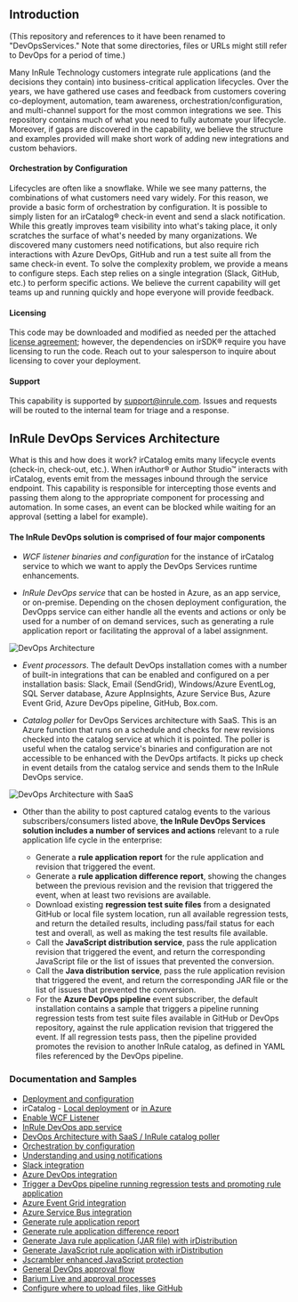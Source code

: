 ## Introduction
(This repository and references to it have been renamed to "DevOpsServices."  Note that some directories, files or URLs might still refer to DevOps for a period of time.)

Many InRule Technology customers integrate rule applications (and the decisions they contain) into business-critical application lifecycles.  Over the years, we have gathered use cases and feedback from customers covering co-deployment, automation, team awareness, orchestration/configuration, and multi-channel support for the most common integrations we see.  This repository contains much of what you need to fully automate your lifecycle.  Moreover, if gaps are discovered in the capability, we believe the structure and examples provided will make short work of adding new integrations and custom behaviors.

#### Orchestration by Configuration
Lifecycles are often like a snowflake.  While we see many patterns, the combinations of what customers need vary widely.  For this reason, we provide a basic form of orchestration by configuration.  It is possible to simply listen for an irCatalog® check-in event and send a slack notification.  While this greatly improves team visibility into what's taking place, it only scratches the surface of what's needed by many organizations.  We discovered many customers need notifications, but also require rich interactions with Azure DevOps, GitHub and run a test suite all from the same check-in event.  To solve the complexity problem, we provide a means to configure steps.  Each step relies on a single integration (Slack, GitHub, etc.) to perform specific actions.  We believe the current capability will get teams up and running quickly and hope everyone will provide feedback.

#### Licensing
This code may be downloaded and modified as needed per the attached [license agreement](LICENSE); however, the dependencies on irSDK® require you have licensing to run the code.  Reach out to your salesperson to inquire about licensing to cover your deployment.

#### Support
This capability is supported by support@inrule.com.  Issues and requests will be routed to the internal team for triage and a response.

## InRule DevOps Services Architecture
What is this and how does it work?  irCatalog emits many lifecycle events (check-in, check-out, etc.).  When irAuthor® or Author Studio™ interacts with irCatalog, events emit from the messages inbound through the service endpoint.  This capability is responsible for intercepting those events and passing them along to the appropriate component for processing and automation.  In some cases, an event can be blocked while waiting for an approval (setting a label for example).  

#### The InRule DevOps solution is comprised of four major components
* *WCF listener binaries and configuration* for the instance of irCatalog service to which we want to apply the DevOps Services runtime enhancements.

* *InRule DevOps service* that can be hosted in Azure, as an app service, or on-premise.  Depending on the chosen deployment configuration, the DevOpps service can either handle all the events and actions or only be used for a number of on demand services, such as generating a rule application report or facilitating the approval of a label assignment.

![DevOps Architecture](images/DevOpsServices.png)

* *Event processors*.  The default DevOps installation comes with a number of built-in integrations that can be enabled and configured on a per installation basis: Slack, Email (SendGrid), Windows/Azure EventLog, SQL Server database, Azure AppInsights, Azure Service Bus, Azure Event Grid, Azure DevOps pipeline, GitHub, Box.com.

* *Catalog poller* for DevOps Services architecture with SaaS. This is an Azure function that runs on a schedule and checks for new revisions checked into the catalog service at which it is pointed.  The poller is useful when the catalog service's binaries and configuration are not accessible to be enhanced with the DevOps artifacts. It picks up check in event details from the catalog service and sends them to the InRule DevOps service.

![DevOps Architecture with SaaS](images/DevOpsServicesSaaS.png)


* Other than the ability to post captured catalog events to the various subscribers/consumers listed above, **the InRule DevOps Services solution includes a number of services and actions** relevant to a rule application life cycle in the enterprise:

    * Generate a **rule application report** for the rule application and revision that triggered the event.
    * Generate a **rule application difference report**, showing the changes between the previous revision and the revision that triggered the event, when at least two revisions are available.
    * Download existing **regression test suite files** from a designated GitHub or local file system location, run all available regression tests, and return the detailed results, including pass/fail status for each test and overall, as well as making the test results file available.
    * Call the **JavaScript distribution service**, pass the rule application revision that triggered the event, and return the corresponding JavaScript file or the list of issues that prevented the conversion.
    *  Call the **Java distribution service**, pass the rule application revision that triggered the event, and return the corresponding JAR file or the list of issues that prevented the conversion.
    * For the **Azure DevOps pipeline** event subscriber, the default installation contains a sample that triggers a pipeline running regression tests from test suite files available in GitHub or DevOps repository, against the rule application revision that triggered the event.  If all regression tests pass, then the pipeline provided promotes the revision to another InRule catalog, as defined in YAML files referenced by the DevOps pipeline.  


### Documentation and Samples
* [Deployment and configuration](doc/deployment.md)
* irCatalog - [Local deployment](doc/ircatalog-local.md) or [in Azure](doc/ircatalog-azure.md)
* [Enable WCF Listener](doc/InRuleDevOps_WcfBehaviorExtension.md)
* [InRule DevOps app service](doc/InRuleDevOpsService.md)
* [DevOps Architecture with SaaS / InRule catalog poller](doc/CatalogPoller.md)
* [Orchestration by configuration](doc/OrchestrationByConfiguration.md)
* [Understanding and using notifications](doc/Notifications.md)
* [Slack integration](doc/Slack.md)
* [Azure DevOps integration](doc/DevOps.md)
* [Trigger a DevOps pipeline running regression tests and promoting rule application](devops)
* [Azure Event Grid integration](doc/AzureEventGrid.md)
* [Azure Service Bus integration](doc/AzureServiceBus.md)
* [Generate rule application report](doc/RuleAppReport.md)
* [Generate rule application difference report](doc/RuleAppDiffReport.md)
* [Generate Java rule application (JAR file) with irDistribution](doc/Java.md)
* [Generate JavaScript rule application with irDistribution](doc/JavaScript.md)
* [Jscrambler enhanced JavaScript protection](doc/jscrambler.md)
* [General DevOps approval flow](doc/ApprovalFlow.md)
* [Barium Live and approval processes](doc/Barium.md)
* [Configure where to upload files, like GitHub](doc/UploadTo.md)
